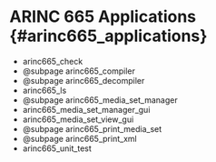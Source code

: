# ARINC 665 Applications {#arinc665_applications}

 - arinc665_check
 - @subpage arinc665_compiler
 - @subpage arinc665_decompiler
 - arinc665_ls
 - @subpage arinc665_media_set_manager
 - arinc665_media_set_manager_gui
 - arinc665_media_set_view_gui
 - @subpage arinc665_print_media_set
 - @subpage arinc665_print_xml
 - arinc665_unit_test
